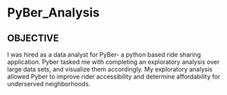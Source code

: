 # PyBer_Analysis

## OBJECTIVE ##
I was hired as a data analyst for PyBer- a python based ride sharing application. Pyber tasked me with completing an exploratory analysis over large data sets, and visualize them accordingly. My exploratory analysis allowed Pyber to improve rider accessibility and determine affordability for underserved neighborhoods.
